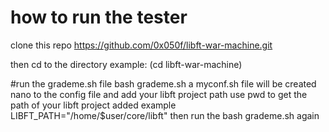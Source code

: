 # how to run the tester

clone this repo https://github.com/0x050f/libft-war-machine.git

then cd to the directory example: (cd libft-war-machine) 

#run the grademe.sh file
bash grademe.sh
a myconf.sh file will be created
nano to the config file
and add your libft project path use pwd to get the path of your libft project
added example LIBFT_PATH="/home/$user/core/libft"
then run the bash grademe.sh again
